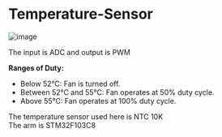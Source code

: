 # Temperature-Sensor
![image](https://github.com/3bdallaaa/Temperature-Sensor/assets/118936824/8d7bfd24-13a3-42e1-9b45-21833b9fc903)

The input is ADC and output is PWM

**Ranges of Duty:**   
- Below 52°C: Fan is turned off.  
- Between 52°C and 55°C: Fan operates at 50% duty cycle.   
- Above 55°C: Fan operates at 100% duty cycle.   

The temperature sensor used here is NTC 10K   
The arm is STM32F103C8   
